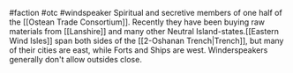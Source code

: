 #faction #otc #windspeaker 
Spiritual and secretive members of one half of the [[Ostean Trade Consortium]].  Recently they have been buying raw materials from [[Lanshire]] and many other Neutral Island-states.[[Eastern Wind Isles]] span both sides of the [[2-Oshanan Trench|Trench]], but many of their cities are east, while Forts and Ships are west.  Winderspeakers generally don't allow outsides close. 
